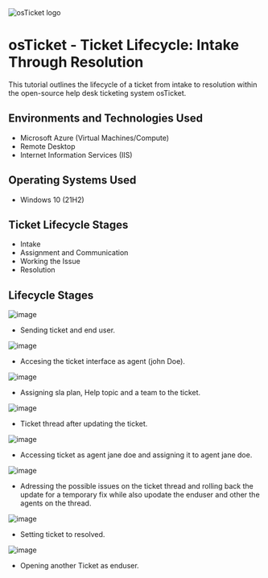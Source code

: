 <img src="https://i.imgur.com/Clzj7Xs.png" alt="osTicket logo"/>
</p>

<h1>osTicket - Ticket Lifecycle: Intake Through Resolution</h1>
This tutorial outlines the lifecycle of a ticket from intake to resolution within the open-source help desk ticketing system osTicket.<br />


<h2>Environments and Technologies Used</h2>

- Microsoft Azure (Virtual Machines/Compute)
- Remote Desktop
- Internet Information Services (IIS)

<h2>Operating Systems Used </h2>

- Windows 10</b> (21H2)

<h2>Ticket Lifecycle Stages</h2>

- Intake
- Assignment and Communication
- Working the Issue
- Resolution

<h2>Lifecycle Stages</h2>

![image](https://github.com/user-attachments/assets/e3eaf097-3875-4ca7-bd17-8def4bd4513a)

- Sending ticket and end user.

![image](https://github.com/user-attachments/assets/3e29a6ed-ad12-4a6c-8bbe-86d1143c6c93)

- Accesing the ticket interface as agent (john Doe).

![image](https://github.com/user-attachments/assets/f94ba020-1553-41ef-a708-66f6f16eae99)

- Assigning sla plan, Help topic and a team to the ticket.

![image](https://github.com/user-attachments/assets/4718a0a1-a796-4c90-8dd9-6502a1055aca)

- Ticket thread after updating the ticket.

![image](https://github.com/user-attachments/assets/8bbdd102-92fd-45dd-9f6a-484cea6fb7f5)

- Accessing ticket as agent jane doe and assigning it to agent jane doe.

![image](https://github.com/user-attachments/assets/50ab59df-7d95-4157-a651-8c637f14ece5)

- Adressing the possible issues on the ticket thread and rolling back the update for a temporary fix while also upodate the enduser and other the agents on the thread.

![image](https://github.com/user-attachments/assets/afa2ce97-b2ed-4c71-a17e-4648087d8ac5)

- Setting ticket to resolved.

![image](https://github.com/user-attachments/assets/dd9802b2-6d34-48d7-bec3-8d2b2c36a6d1)

- Opening another Ticket as enduser.

